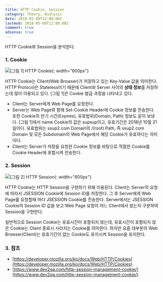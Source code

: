```yaml
---
title: HTTP Cookie, Session
category: Theory, Analysis
date: 2018-05-09T12:00:00Z
lastmod: 2018-05-09T12:00:00Z
comment: true
adsense: true
---
```


HTTP Cookie와 Session을 분석한다.

### 1. Cookie

![[그림 1] HTTP Cookie]({{site.baseurl}}/images/theory_analysis/HTTP_Cookie_Session/HTTP_Cookie.PNG){: width="600px"}

HTTP Cookie는 Client(Web Browser)가 저장하고 있는 Key-Value 값을 의미한다. HTTP Protocol은 Stateless이기 때문에 Client와 Server 사이의 **상태 정보**를 저장하는데 많이 이용되고 있다. [그림 1]은 Cookie 발급 과정을 나타내고 있다.

* Client는 Server에게 Web Page를 요청한다.
* Server는 Web Page와 함께 Set-Cookie Header에 Cookie 정보를 전송한다. 또한 Cookie의 만기 시간(Expires), 유효범위(Domain, Path) 정보도 같이 보낸다. [그림 1]에서 name Cookie의 값은 supsup이고, 유효기간은 2018년 10월 21일이다. 유효범위는 ssup2.com Domain의 /(root) Path, 즉 ssup2.com Domain 및 모든 Subdomain의 Web Page에서 해당 Cookie가 유효하다는 의미이다.
* Client는 Server가 저장을 요청한 Cookie 정보를 바탕으로 적절한 Cookie를 Cookie Header에 포함시켜 전송한다.

### 2. Session

![[그림 2] HTTP Session]({{site.baseurl}}/images/theory_analysis/HTTP_Cookie_Session/HTTP_Session.PNG){: width="600px"}

HTTP Cookie는 HTTP Session을 구현하기 위해 이용된다. Client는 Server의 요청에 따라서 JSESSION Cookie에 Session ID를 저장한다. 그 후 Server에게 Web Page를 요청할때 마다 JSESSION Cookie를 전송한다. Server에서는 JSESSION Cookie의 Session ID 값을 보고 Web Page 요청이 어느 Client에서 왔는지 구분하여 Session을 구현한다.

일반적으로 Session Cookie는 유효시간이 포함되지 않는데, 유효시간이 포함되지 않은 Cookie는 Client 종료시 사라지는 Cookie를 의미한다. 하지만 요즘 대부분의 Web Browser(Client)는 유효기간이 없는 Cookie도 유지시켜 Session을 유지한다.

### 3. 참조

* [https://developer.mozilla.org/ko/docs/Web/HTTP/Cookies](https://developer.mozilla.org/ko/docs/Web/HTTP/Cookies)
* [https://www.dev2qa.com/http-session-management-cookie/](https://www.dev2qa.com/http-session-management-cookie/)
